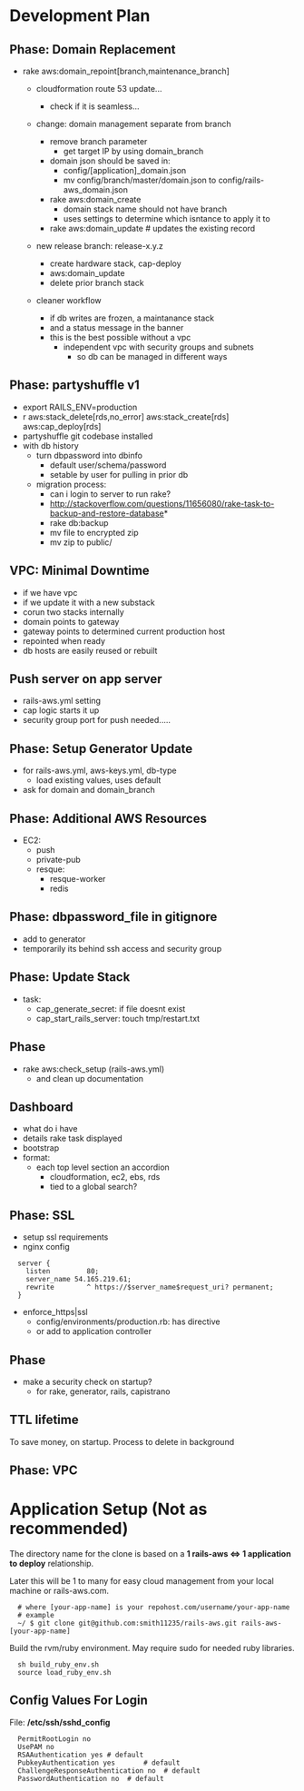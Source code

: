 # Development Plan

## Phase: Domain Replacement
* rake aws:domain_repoint[branch,maintenance_branch]
	* cloudformation route 53 update...
		* check if it is seamless...

	* change: domain management separate from branch
		* remove branch parameter
			* get target IP by using domain_branch
		* domain json should be saved in:
			* config/[application]_domain.json
			* mv config/branch/master/domain.json to config/rails-aws_domain.json
		* rake aws:domain_create 
			* domain stack name should not have branch
			* uses settings to determine which isntance to apply it to
		* rake aws:domain_update # updates the existing record

	* new release branch: release-x.y.z
		* create hardware stack, cap-deploy
		* aws:domain_update
		* delete prior branch stack
	* cleaner workflow
		* if db writes are frozen, a maintanance stack
		* and a status message in the banner
		* this is the best possible without a vpc
			* independent vpc with security groups and subnets
				* so db can be managed in different ways

## Phase: partyshuffle v1
* export RAILS_ENV=production
* r aws:stack_delete[rds,no_error] aws:stack_create[rds] aws:cap_deploy[rds]
* partyshuffle git codebase installed
* with db history
	* turn dbpassword into dbinfo
		* default user/schema/password
		* setable by user for pulling in prior db
	* migration process:
		* can i login to server to run rake?
		* http://stackoverflow.com/questions/11656080/rake-task-to-backup-and-restore-database*
		* rake db:backup
		* mv file to encrypted zip
		* mv zip to public/

## VPC: Minimal Downtime
* if we have vpc
* if we update it with a new substack
* corun two stacks internally
* domain points to gateway
* gateway points to determined current production host
* repointed when ready
* db hosts are easily reused or rebuilt

## Push server on app server
* rails-aws.yml setting
* cap logic starts it up
* security group port for push needed.....

## Phase: Setup Generator Update

* for rails-aws.yml, aws-keys.yml, db-type
	* load existing values, <enter> uses default
* ask for domain and domain_branch

## Phase: Additional AWS Resources
* EC2:
	* push
  	* private-pub
  * resque: 
  	* resque-worker
  	* redis

## Phase: dbpassword_file in gitignore
* add to generator
* temporarily its behind ssh access and security group

## Phase: Update Stack
- task: 
	- cap_generate_secret: if file doesnt exist
	- cap_start_rails_server: touch tmp/restart.txt
## Phase
- rake aws:check_setup (rails-aws.yml)
  - and clean up documentation


## Dashboard
* what do i have
* details rake task displayed
* bootstrap
* format:
	* each top level section an accordion
		* cloudformation, ec2, ebs, rds
		* tied to a global search?

## Phase: SSL

* setup ssl requirements
* nginx config

```
  server {       
    listen         80;
    server_name 54.165.219.61;       
    rewrite        ^ https://$server_name$request_uri? permanent;
  }
```

* enforce_https|ssl
	* config/environments/production.rb: has directive
	* or add to application controller

## Phase
- make a security check on startup?
	- for rake, generator, rails, capistrano


## TTL lifetime

To save money, on startup.
Process to delete in background



## Phase: VPC 

# Application Setup (Not as recommended)

The directory name for the clone is based on a **1 rails-aws <=> 1 application to deploy** relationship.

Later this will be 1 to many for easy cloud management from your local machine or rails-aws.com.

```
  # where [your-app-name] is your repohost.com/username/your-app-name
  # example
  ~/ $ git clone git@github.com:smith11235/rails-aws.git rails-aws-[your-app-name]
```

Build the rvm/ruby environment.  May require sudo for needed ruby libraries.

```
  sh build_ruby_env.sh
  source load_ruby_env.sh
```

## Config Values For Login

File: **/etc/ssh/sshd_config**

```       
  PermitRootLogin no      
  UsePAM no      
  RSAAuthentication yes # default      
  PubkeyAuthentication yes       # default
  ChallengeResponseAuthentication no  # default
  PasswordAuthentication no  # default
``` 
